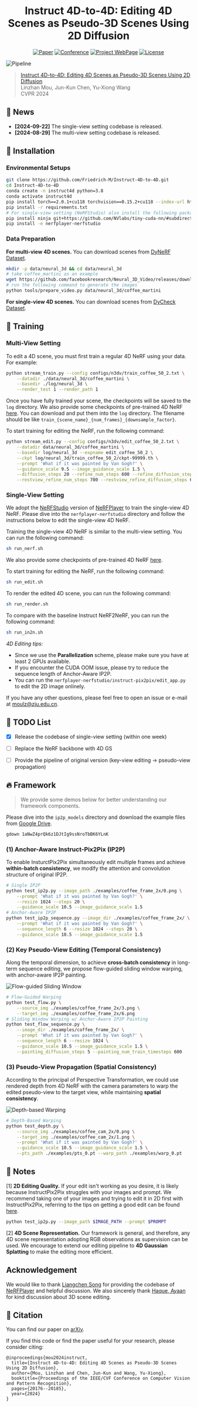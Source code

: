   <!-- <a href=https://arxiv.org/abs/2406.09402><img src='https://img.shields.io/badge/arXiv-2402.00752-b31b1b.svg'></a> <a href='https://immortalco.github.io/Instruct-4D-to-4D/'><img src='https://img.shields.io/badge/Project-Page-Green'></a>  -->

<div align="center">

# Instruct 4D-to-4D: Editing 4D Scenes as Pseudo-3D Scenes Using 2D Diffusion

[![Paper](https://img.shields.io/badge/arXiv-2406.09402-brightgreen)](https://arxiv.org/abs/2406.09402) [![Conference](https://img.shields.io/badge/CVPR-2024-blue)](https://openaccess.thecvf.com/content/CVPR2024/papers/Mou_Instruct_4D-to-4D_Editing_4D_Scenes_as_Pseudo-3D_Scenes_Using_2D_CVPR_2024_paper.pdf) [![Project WebPage](https://img.shields.io/badge/Project-webpage-%23fc4d5d)](https://immortalco.github.io/Instruct-4D-to-4D/) [![License](https://img.shields.io/badge/License-MIT-yellow.svg)](https://opensource.org/licenses/MIT)

</div>

![Pipeline](./imgs/pipeline.png)
> [Instruct 4D-to-4D: Editing 4D Scenes as Pseudo-3D Scenes Using 2D Diffusion](https://arxiv.org/abs/2406.09402) \
> Linzhan Mou, Jun-Kun Chen, Yu-Xiong Wang \
> CVPR 2024

## 🧷 News

- **[2024-09-22]** The single-view setting codebase is released.   
- **[2024-08-29]** The multi-view setting codebase is released.

## 🔧 Installation

### Environmental Setups

```bash
git clone https://github.com/Friedrich-M/Instruct-4D-to-4D.git
cd Instruct-4D-to-4D
conda create -n instruct4d python=3.8
conda activate instruct4d
pip install torch==2.0.1+cu118 torchvision==0.15.2+cu118 --index-url https://download.pytorch.org/whl/cu118
pip install -r requirements.txt
# For single-view setting (NeRFStudio) also install the following packages; for more details, please refer to the [NeRFStudio](https://github.com/nerfstudio-project/nerfstudio) repository.
pip install ninja git+https://github.com/NVlabs/tiny-cuda-nn/#subdirectory=bindings/torch
pip install -e nerfplayer-nerfstudio
```



### Data Preparation

**For multi-view 4D scenes.** You can download scenes from [DyNeRF Dataset](https://github.com/facebookresearch/Neural_3D_Video/releases/tag/v1.0).
```bash
mkdir -p data/neural_3d && cd data/neural_3d
# take coffee_martini as an example
wget https://github.com/facebookresearch/Neural_3D_Video/releases/download/v1.0/coffee_martini.zip && unzip coffee_martini.zip && cd ../..
# run the following command to generate the images
python tools/prepare_video.py data/neural_3d/coffee_martini
```

**For single-view 4D scenes.** You can download scenes from [DyCheck Dataset](https://drive.google.com/drive/folders/1cBw3CUKu2sWQfc_1LbFZGbpdQyTFzDEX).

## 🚀 Training

### Multi-View Setting

To edit a 4D scene, you must first train a regular 4D NeRF using your data. For example:
```bash
python stream_train.py --config configs/n3dv/train_coffee_50_2.txt \
    --datadir ./data/neural_3d/coffee_martini \
    --basedir ./log/neural_3d \
    --render_test 1 --render_path 1  
```

Once you have fully trained your scene, the checkpoints will be saved to the `log` directory. We also provide some checkpoints of pre-trained 4D NeRF [here](https://drive.google.com/drive/folders/1ftH5OavgcHS_NTbc1dlDknhZKLhzOdXy?usp=sharing). You can download and put them into the `log` directory. The filename should be like `train_{scene_name}_{num_frames}_{downsample_factor}`.

To start training for editing the NeRF, run the following command:
```bash
python stream_edit.py --config configs/n3dv/edit_coffee_50_2.txt \
    --datadir data/neural_3d/coffee_martini \
    --basedir log/neural_3d --expname edit_coffee_50_2 \
    --ckpt log/neural_3d/train_coffee_50_2/ckpt-99999.th \
    --prompt 'What if it was painted by Van Gogh?' \
    --guidance_scale 9.5 --image_guidance_scale 1.5 \
    --diffusion_steps 20 --refine_num_steps 600 --refine_diffusion_steps 4 \
    --restview_refine_num_steps 700 --restview_refine_diffusion_steps 6
```

### Single-View Setting

We adopt the <a href='https://github.com/nerfstudio-project/nerfstudio'>NeRFStudio</a> version of <a href='https://github.com/lsongx/nerfplayer-nerfstudio'>NeRFPlayer</a> to train the single-view 4D NeRF. Please dive into the `nerfplayer-nerfstudio` directory and follow the instructions below to edit the single-view 4D NeRF. 

Training the single-view 4D NeRF is similar to the multi-view setting. You can run the following command:
```bash
sh run_nerf.sh
```

We also provide some checkpoints of pre-trained 4D NeRF [here](https://drive.google.com/drive/folders/18yMsfZI2h45YO6Hx7bVWiA6XvXtU6_Dp?usp=drive_link). 

To start training for editing the NeRF, run the following command:
```bash
sh run_edit.sh
```

To render the edited 4D scene, you can run the following command:
```bash
sh run_render.sh
```

To compare with the baseline Instruct NeRF2NeRF, you can run the following command:
```bash
sh run_in2n.sh
```


*4D Editing tips:*
- Since we use the **Parallelization** scheme, please make sure you have at least 2 GPUs available. 
- If you encounter the CUDA OOM issue, please try to reduce the sequence length of Anchor-Aware IP2P.
- You can run the `nerfplayer-nerfstudio/instruct-pix2pix/edit_app.py` to edit the 2D image onlinely.

 If you have any other questions, please feel free to open an issue or e-mail at moulz@zju.edu.cn.

## 📜 TODO List
- [x] Release the codebase of single-view setting (within one week)
- [ ] Replace the NeRF backbone with 4D GS
- [ ] Provide the pipeline of original version (key-view editing -> pseudo-view propagation)


## 🔥 Framework
> We provide some demos below for better understanding our framework components.

Please dive into the `ip2p_models` directory and download the example files from [Google Drive](https://drive.google.com/file/d/1aNwZ4prQk6z1DJtIg9ssNroTbBK6YLnK/view?usp=drive_link).

```bash
gdown 1aNwZ4prQk6z1DJtIg9ssNroTbBK6YLnK
```

### (1) Anchor-Aware Instruct-Pix2Pix (IP2P)

To enable InsturctPix2Pix simultaneously edit multiple frames and achieve **within-batch consistency**, we modify the attention and convolution structure of original IP2P.
```bash
# Single IP2P
python test_ip2p.py --image_path ./examples/coffee_frame_2x/0.png \
    --prompt 'What if it was painted by Van Gogh?' \
    --resize 1024 --steps 20 \
    --guidance_scale 10.5 --image_guidance_scale 1.5
# Anchor-Aware IP2P
python test_ip2p_sequence.py --image_dir ./examples/coffee_frame_2x/ \
    --prompt 'What if it was painted by Van Gogh?' \
    --sequence_length 6 --resize 1024 --steps 20 \
    --guidance_scale 10.5 --image_guidance_scale 1.5
```

### (2) Key Pseudo-View Editing (Temporal Consistency)

Along the temporal dimension, to achieve **cross-batch consistency** in long-term sequence editing, we propose flow-guided sliding window warping, with anchor-aware IP2P painting.

![Flow-guided Sliding Window](./imgs/sliding_window.png)

```bash
# Flow-Guided Warping
python test_flow.py \
    --source_img ./examples/coffee_frame_2x/3.png \
    --target_img ./examples/coffee_frame_2x/6.png
# Sliding Window Warping w/ Anchor-Aware IP2P Painting
python test_flow_sequence.py \
    --image_dir ./examples/coffee_frame_2x/ \
    --prompt 'What if it was painted by Van Gogh?' \
    --sequence_length 6 --resize 1024 \
    --guidance_scale 10.5 --image_guidance_scale 1.5 \
    --painting_diffusion_steps 5 --painting_num_train_timesteps 600
```

### (3) Pseudo-View Propagation (Spatial Consistency)

According to the principal of Perspective Transformation, we could use rendered depth from 4D NeRF with the camera parameters to warp the edited pseudo-view to the target view, while maintaining **spatial consistency**.

![Depth-based Warping](./imgs/warp.png)

```bash
# Depth-Based Warping
python test_depth.py \
    --source_img ./examples/coffee_cam_2x/0.png \
    --target_img ./examples/coffee_cam_2x/1.png \
    --prompt 'What if it was painted by Van Gogh?' \
    --guidance_scale 10.5 --image_guidance_scale 1.5 \
    --pts_path ./examples/pts_0.pt --warp_path ./examples/warp_0.pt
```

## 📂 Notes

[1] **2D Editing Quality.** If your edit isn't working as you desire, it is likely because InstructPix2Pix struggles with your images and prompt. We recommend taking one of your images and trying to edit it in 2D first with InstructPix2Pix, referring to the tips on getting a good edit can be found [here](https://github.com/timothybrooks/instruct-pix2pix#tips).
```bash
python test_ip2p.py --image_path $IMAGE_PATH --prompt $PROMPT
```

[2] **4D Scene Representation.** Our framework is general, and therefore, any 4D scene representation adopting RGB observations as supervision can be used. We encourage to extend our editing pipeline to **4D Gaussian Splatting** to make the editing more efficient.

## Acknowledgement

We would like to thank [Liangchen Song](https://lsongx.github.io/index.html) for providing the codebase of [NeRFPlayer](https://lsongx.github.io/projects/nerfplayer.html) and helpful discussion. We also sincerely thank [Haque, Ayaan](https://www.ayaanzhaque.me/) for kind discussion about 3D scene editing.

## 📝 Citation

You can find our paper on [arXiv](https://arxiv.org/abs/2406.09402).

If you find this code or find the paper useful for your research, please consider citing:

```
@inproceedings{mou2024instruct,
  title={Instruct 4D-to-4D: Editing 4D Scenes as Pseudo-3D Scenes Using 2D Diffusion},
  author={Mou, Linzhan and Chen, Jun-Kun and Wang, Yu-Xiong},
  booktitle={Proceedings of the IEEE/CVF Conference on Computer Vision and Pattern Recognition},
  pages={20176--20185},
  year={2024}
}
```